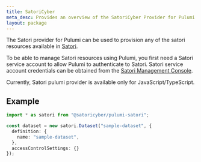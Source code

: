 ```yaml
---
title: SatoriCyber
meta_desc: Provides an overview of the SatoriCyber Provider for Pulumi.
layout: package
---
```


The Satori provider for Pulumi can be used to provision any of the satori resources available in [Satori](https://app.satoricyber.com).

To be able to manage Satori resources using Pulumi, you first need a Satori service account to allow Pulumi to authenticate to Satori. Satori service account credentials can be obtained from the [Satori Management Console](https://app.satoricyber.com/account/user-management?tab=service-accounts).

Currently, Satori pulumi provider is available only for JavaScript/TypeScript.

## Example

```typescript
import * as satori from "@satoricyber/pulumi-satori";

const dataset = new satori.Dataset("sample-dataset", {
  definition: {
    name: "sample-dataset",
  },
  accessControlSettings: {}
});
```